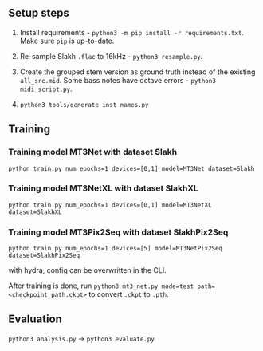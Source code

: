 ## Setup steps

1. Install requirements - `python3 -m pip install -r requirements.txt`. Make sure `pip` is up-to-date.

2. Re-sample Slakh `.flac` to 16kHz - `python3 resample.py`.

3. Create the grouped stem version as ground truth instead of the existing `all_src.mid`. Some bass notes have octave errors - `python3 midi_script.py`.

4. `python3 tools/generate_inst_names.py`

## Training

### Training model MT3Net with dataset Slakh
```
python train.py num_epochs=1 devices=[0,1] model=MT3Net dataset=Slakh
```

### Training model MT3NetXL with dataset SlakhXL
```
python train.py num_epochs=1 devices=[0,1] model=MT3NetXL dataset=SlakhXL
```

### Training model MT3Pix2Seq with dataset SlakhPix2Seq
```
python train.py num_epochs=1 devices=[5] model=MT3NetPix2Seq dataset=SlakhPix2Seq
```

with hydra, config can be overwritten in the CLI.

After training is done, run `python3 mt3_net.py mode=test path=<checkpoint_path.ckpt>` to convert `.ckpt` to `.pth`.

## Evaluation
`python3 analysis.py` -> `python3 evaluate.py`
